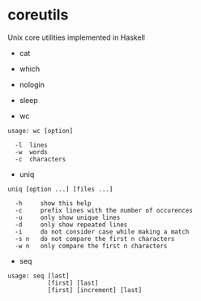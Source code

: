 # coreutils
Unix core utilities implemented in Haskell

- cat
- which
- nologin
- sleep

- wc
```
usage: wc [option]

  -l  lines
  -w  words
  -c  characters
```

- uniq
```
uniq [option ...] [files ...]

  -h     show this help
  -c     prefix lines with the number of occurences
  -u     only show unique lines
  -d     only show repeated lines
  -i     do not consider case while making a match
  -s n   do not compare the first n characters
  -w n   only compare the first n characters
```

- seq
```
usage: seq [last]
           [first] [last]
           [first] [increment] [last]
```
